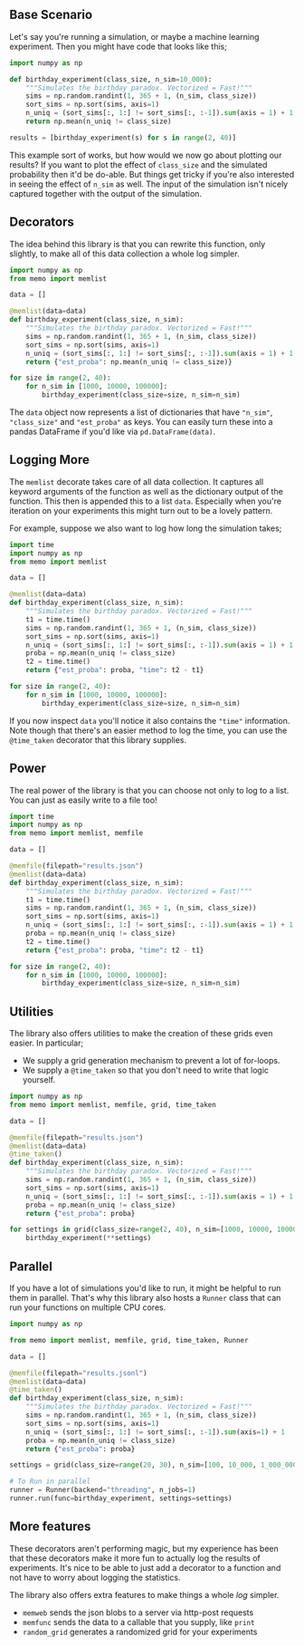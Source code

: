 ## Base Scenario

Let's say you're running a simulation, or maybe a machine learning experiment. Then you 
might have code that looks like this; 

```python
import numpy as np 

def birthday_experiment(class_size, n_sim=10_000):
    """Simulates the birthday paradox. Vectorized = Fast!"""
    sims = np.random.randint(1, 365 + 1, (n_sim, class_size))
    sort_sims = np.sort(sims, axis=1)
    n_uniq = (sort_sims[:, 1:] != sort_sims[:, :-1]).sum(axis = 1) + 1
    return np.mean(n_uniq != class_size)

results = [birthday_experiment(s) for s in range(2, 40)]
```

This example sort of works, but how would we now go about plotting our results? If you want 
to plot the effect of `class_size` and the simulated probability then it'd be do-able. But things
get tricky if you're also interested in seeing the effect of `n_sim` as well. The input of the 
simulation isn't nicely captured together with the output of the simulation. 

## Decorators

The idea behind this library is that you can rewrite this function, only slightly, to make
all of this data collection a whole log simpler. 

```python
import numpy as np 
from memo import memlist

data = []

@memlist(data=data)
def birthday_experiment(class_size, n_sim):
    """Simulates the birthday paradox. Vectorized = Fast!"""
    sims = np.random.randint(1, 365 + 1, (n_sim, class_size))
    sort_sims = np.sort(sims, axis=1)
    n_uniq = (sort_sims[:, 1:] != sort_sims[:, :-1]).sum(axis = 1) + 1
    return {"est_proba": np.mean(n_uniq != class_size)}

for size in range(2, 40):
    for n_sim in [1000, 10000, 100000]:
        birthday_experiment(class_size=size, n_sim=n_sim)
```

The `data` object now represents a list of dictionaries that have `"n_sim"`, `"class_size"`
and `"est_proba"` as keys. You can easily turn these into a pandas DataFrame if you'd like
via `pd.DataFrame(data)`.

## Logging More

The `memlist` decorate takes care of all data collection. It captures all keyword
arguments of the function as well as the dictionary output of the function. This 
then is appended this to a list `data`. Especially when you're iteration on your 
experiments this might turn out to be a lovely pattern. 

For example, suppose we also want to log how long the simulation takes;

```python
import time 
import numpy as np 
from memo import memlist

data = []

@memlist(data=data)
def birthday_experiment(class_size, n_sim):
    """Simulates the birthday paradox. Vectorized = Fast!"""
    t1 = time.time()
    sims = np.random.randint(1, 365 + 1, (n_sim, class_size))
    sort_sims = np.sort(sims, axis=1)
    n_uniq = (sort_sims[:, 1:] != sort_sims[:, :-1]).sum(axis = 1) + 1
    proba = np.mean(n_uniq != class_size)
    t2 = time.time()
    return {"est_proba": proba, "time": t2 - t1}

for size in range(2, 40):
    for n_sim in [1000, 10000, 100000]:
        birthday_experiment(class_size=size, n_sim=n_sim)
```

If you now inspect `data` you'll notice it also contains the `"time"` information. 
Note though that there's an easier method to log the time, you can use the 
`@time_taken` decorator that this library supplies.

## Power 

The real power of the library is that you can choose not only to log to 
a list. You can just as easily write to a file too! 

```python
import time 
import numpy as np 
from memo import memlist, memfile

data = []

@memfile(filepath="results.json")
@memlist(data=data)
def birthday_experiment(class_size, n_sim):
    """Simulates the birthday paradox. Vectorized = Fast!"""
    t1 = time.time()
    sims = np.random.randint(1, 365 + 1, (n_sim, class_size))
    sort_sims = np.sort(sims, axis=1)
    n_uniq = (sort_sims[:, 1:] != sort_sims[:, :-1]).sum(axis = 1) + 1
    proba = np.mean(n_uniq != class_size)
    t2 = time.time()
    return {"est_proba": proba, "time": t2 - t1}

for size in range(2, 40):
    for n_sim in [1000, 10000, 100000]:
        birthday_experiment(class_size=size, n_sim=n_sim)
```

## Utilities 

The library also offers utilities to make the creation of these grids even easier. In particular; 

- We supply a grid generation mechanism to prevent a lot of for-loops. 
- We supply a `@time_taken` so that you don't need to write that logic yourself.

```python
import numpy as np 
from memo import memlist, memfile, grid, time_taken

data = []

@memfile(filepath="results.json")
@memlist(data=data)
@time_taken()
def birthday_experiment(class_size, n_sim):
    """Simulates the birthday paradox. Vectorized = Fast!"""
    sims = np.random.randint(1, 365 + 1, (n_sim, class_size))
    sort_sims = np.sort(sims, axis=1)
    n_uniq = (sort_sims[:, 1:] != sort_sims[:, :-1]).sum(axis = 1) + 1
    proba = np.mean(n_uniq != class_size)
    return {"est_proba": proba}

for settings in grid(class_size=range(2, 40), n_sim=[1000, 10000, 100000]):
    birthday_experiment(**settings)
```

## Parallel 

If you have a lot of simulations you'd like to run, it might be helpful to
run them in parallel. That's why this library also hosts a `Runner` class 
that can run your functions on multiple CPU cores.

```python
import numpy as np

from memo import memlist, memfile, grid, time_taken, Runner

data = []

@memfile(filepath="results.jsonl")
@memlist(data=data)
@time_taken()
def birthday_experiment(class_size, n_sim):
    """Simulates the birthday paradox. Vectorized = Fast!"""
    sims = np.random.randint(1, 365 + 1, (n_sim, class_size))
    sort_sims = np.sort(sims, axis=1)
    n_uniq = (sort_sims[:, 1:] != sort_sims[:, :-1]).sum(axis=1) + 1
    proba = np.mean(n_uniq != class_size)
    return {"est_proba": proba}

settings = grid(class_size=range(20, 30), n_sim=[100, 10_000, 1_000_000])

# To Run in parallel
runner = Runner(backend="threading", n_jobs=1)
runner.run(func=birthday_experiment, settings=settings)
```

## More features

These decorators aren't performing magic, but my experience has been
that these decorators make it more fun to actually log the results of experiments.
It's nice to be able to just add a decorator to a function and not have to 
worry about logging the statistics.

The library also offers extra features to make things a whole *log* simpler.  

- `memweb` sends the json blobs to a server via http-post requests
- `memfunc` sends the data to a callable that you supply, like `print`
- `random_grid` generates a randomized grid for your experiments
